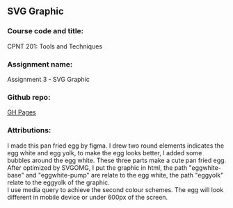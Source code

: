 ## SVG Graphic
### Course code and title:
CPNT 201: Tools and Techniques
### Assignment name:
Assignment 3 - SVG Graphic
### Github repo:
[GH Pages](https://github.com/arielxiaomiaoz/cpnt201-a3)
### Attributions:
I made this pan fried egg by figma. I drew two round elements indicates the egg white and egg yolk, to make the egg looks better, I added some bubbles around the egg white. These three parts make a cute pan fried egg. <br>
After optimized by SVGOMG, I put the graphic in html, the path "eggwhite-base" and "eggwhite-pump" are relate to the egg white, the path "eggyolk" relate to the eggyolk of the graphic.<br>
I use media query to achieve the second colour schemes. The egg will look different in mobile device or under 600px of the screen.

